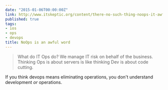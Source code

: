 ```yaml
---
date: "2015-01-06T00:00:00Z"
link: http://www.itskeptic.org/content/there-no-such-thing-noops-it-awful-word
published: true
tags:
- ios
- ops
- devops
title: NoOps is an awful word
---
```


> What do IT Ops do? We manage IT risk on behalf of the business. Thinking Ops is about servers is like thinking Dev is about code cutting.

If you think devops means eliminating operations, you don't understand development _or_ operations.
